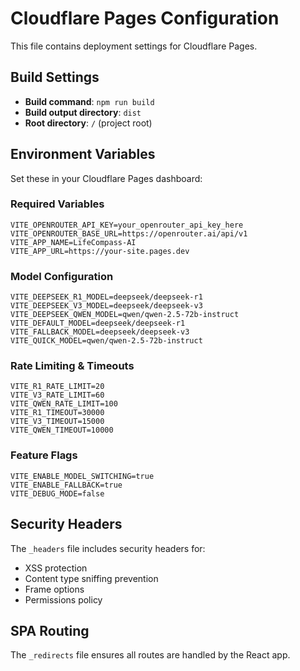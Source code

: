 # Cloudflare Pages Configuration

This file contains deployment settings for Cloudflare Pages.

## Build Settings
- **Build command**: `npm run build`
- **Build output directory**: `dist`
- **Root directory**: `/` (project root)

## Environment Variables
Set these in your Cloudflare Pages dashboard:

### Required Variables
```
VITE_OPENROUTER_API_KEY=your_openrouter_api_key_here
VITE_OPENROUTER_BASE_URL=https://openrouter.ai/api/v1
VITE_APP_NAME=LifeCompass-AI
VITE_APP_URL=https://your-site.pages.dev
```

### Model Configuration
```
VITE_DEEPSEEK_R1_MODEL=deepseek/deepseek-r1
VITE_DEEPSEEK_V3_MODEL=deepseek/deepseek-v3
VITE_DEEPSEEK_QWEN_MODEL=qwen/qwen-2.5-72b-instruct
VITE_DEFAULT_MODEL=deepseek/deepseek-r1
VITE_FALLBACK_MODEL=deepseek/deepseek-v3
VITE_QUICK_MODEL=qwen/qwen-2.5-72b-instruct
```

### Rate Limiting & Timeouts
```
VITE_R1_RATE_LIMIT=20
VITE_V3_RATE_LIMIT=60
VITE_QWEN_RATE_LIMIT=100
VITE_R1_TIMEOUT=30000
VITE_V3_TIMEOUT=15000
VITE_QWEN_TIMEOUT=10000
```

### Feature Flags
```
VITE_ENABLE_MODEL_SWITCHING=true
VITE_ENABLE_FALLBACK=true
VITE_DEBUG_MODE=false
```

## Security Headers
The `_headers` file includes security headers for:
- XSS protection
- Content type sniffing prevention
- Frame options
- Permissions policy

## SPA Routing
The `_redirects` file ensures all routes are handled by the React app.